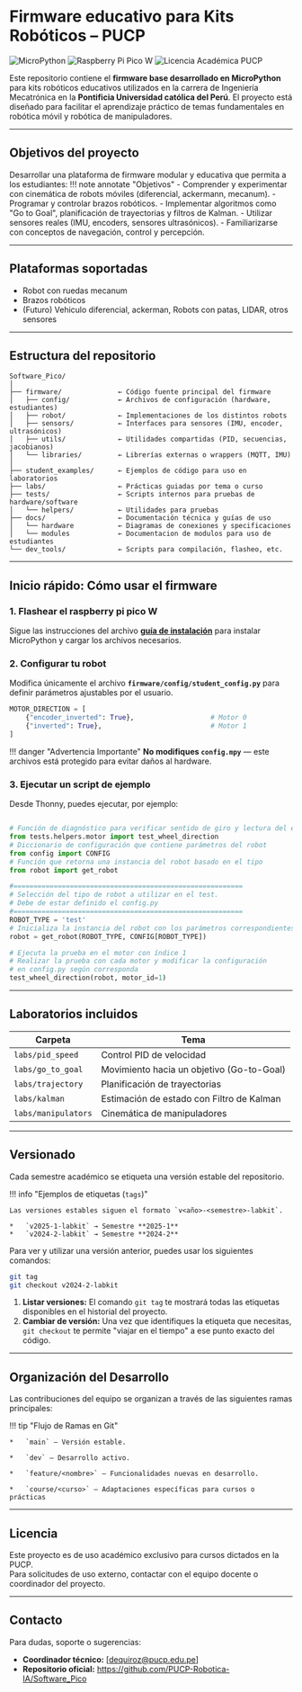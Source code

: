 # Firmware educativo para Kits Robóticos – PUCP

![MicroPython](https://img.shields.io/badge/MicroPython-1.20-blue.svg)
![Raspberry Pi Pico W](https://img.shields.io/badge/Raspberry%20Pi-Pico%20W-cc0000.svg)
![Licencia Académica PUCP](https://img.shields.io/badge/Licencia-PUCP--Académica-lightgrey.svg)

Este repositorio contiene el **firmware base desarrollado en MicroPython** para kits robóticos educativos utilizados en la carrera de Ingeniería Mecatrónica en la **Pontificia Universidad católica del Perú**. El proyecto está diseñado para facilitar el aprendizaje práctico de temas fundamentales en robótica móvil y robótica de manipuladores.

---

## Objetivos del proyecto
Desarrollar una plataforma de firmware modular y educativa que permita a los estudiantes:
!!! note annotate "Objetivos"
    - Comprender y experimentar con cinemática de robots móviles (diferencial, ackermann, mecanum).
    - Programar y controlar brazos robóticos.
    - Implementar algoritmos como "Go to Goal", planificación de trayectorias y filtros de Kalman.
    - Utilizar sensores reales (IMU, encoders, sensores ultrasónicos).
    - Familiarizarse con conceptos de navegación, control y percepción.

---

## Plataformas soportadas

- Robot con ruedas mecanum
- Brazos robóticos
- (Futuro) Vehiculo diferencial, ackerman, Robots con patas, LIDAR, otros sensores

---

## Estructura del repositorio

```
Software_Pico/
│
├── firmware/              ← Código fuente principal del firmware
│   ├── config/            ← Archivos de configuración (hardware, estudiantes)
│   ├── robot/             ← Implementaciones de los distintos robots
│   ├── sensors/           ← Interfaces para sensores (IMU, encoder, ultrasónicos)
│   ├── utils/             ← Utilidades compartidas (PID, secuencias, jacobianos)
│   └── libraries/         ← Librerías externas o wrappers (MQTT, IMU)
│
├── student_examples/      ← Ejemplos de código para uso en laboratorios
├── labs/                  ← Prácticas guiadas por tema o curso
├── tests/                 ← Scripts internos para pruebas de hardware/software
│   └── helpers/           ← Utilidades para pruebas
├── docs/                  ← Documentación técnica y guías de uso
│   └── hardware           ← Diagramas de conexiones y specificaciones
│   └── modules            ← Documentacion de modulos para uso de estudiantes
└── dev_tools/             ← Scripts para compilación, flasheo, etc.
```

---

## Inicio rápido: Cómo usar el firmware

### 1. Flashear el raspberry pi pico W

Sigue las instrucciones del archivo **[guía de instalación](guides/micropython_guide.md)** para instalar MicroPython y cargar los archivos necesarios.

### 2. Configurar tu robot

Modifica únicamente el archivo **`firmware/config/student_config.py`** para definir parámetros ajustables por el usuario.

```python
MOTOR_DIRECTION = [
    {"encoder_inverted": True},                   # Motor 0
    {"inverted": True},                           # Motor 1
]
```

!!! danger "Advertencia Importante"
    **No modifiques `config.mpy`** — este archivos está protegido para evitar daños al hardware.

### 3. Ejecutar un script de ejemplo

Desde Thonny, puedes ejecutar, por ejemplo:

```python

# Función de diagnóstico para verificar sentido de giro y lectura del encoder
from tests.helpers.motor import test_wheel_direction
# Diccionario de configuración que contiene parámetros del robot
from config import CONFIG
# Función que retorna una instancia del robot basado en el tipo
from robot import get_robot

#=========================================================
# Selección del tipo de robot a utilizar en el test.
# Debe de estar definido el config.py
#=========================================================
ROBOT_TYPE = 'test'
# Inicializa la instancia del robot con los parámetros correspondientes
robot = get_robot(ROBOT_TYPE, CONFIG[ROBOT_TYPE])

# Ejecuta la prueba en el motor con índice 1
# Realizar la prueba con cada motor y modificar la configuración
# en config.py según corresponda
test_wheel_direction(robot, motor_id=1)

```

---

## Laboratorios incluidos

| Carpeta                   | Tema                       |
| ------------------------- | -------------------------- |
| `labs/pid_speed`          | Control PID de velocidad   |
| `labs/go_to_goal`         | Movimiento hacia un objetivo (Go-to-Goal)      |
| `labs/trajectory`         | Planificación de trayectorias |
| `labs/kalman`             | Estimación de estado con Filtro de Kalman           |
| `labs/manipulators`       | Cinemática de manipuladores |

---

## Versionado

Cada semestre académico se etiqueta una versión estable del repositorio.

!!! info "Ejemplos de etiquetas (`tags`)"

    Las versiones estables siguen el formato `v<año>-<semestre>-labkit`.

    *   `v2025-1-labkit` → Semestre **2025-1**
    *   `v2024-2-labkit` → Semestre **2024-2**

Para ver y utilizar una versión anterior, puedes usar los siguientes comandos:
```bash
git tag                
git checkout v2024-2-labkit
```

1.  **Listar versiones:** El comando `git tag` te mostrará todas las etiquetas disponibles en el historial del proyecto.
2.  **Cambiar de versión:** Una vez que identifiques la etiqueta que necesitas, `git checkout` te permite "viajar en el tiempo" a ese punto exacto del código.

---

## Organización del Desarrollo

Las contribuciones del equipo se organizan a través de las siguientes ramas principales:

!!! tip "Flujo de Ramas en Git"

    *   `main` — Versión estable.

    *   `dev` — Desarrollo activo.  

    *   `feature/<nombre>` — Funcionalidades nuevas en desarrollo.

    *   `course/<curso>` — Adaptaciones específicas para cursos o prácticas  

---

## Licencia

Este proyecto es de uso académico exclusivo para cursos dictados en la PUCP.  
Para solicitudes de uso externo, contactar con el equipo docente o coordinador del proyecto.

---

## Contacto

Para dudas, soporte o sugerencias:

- **Coordinador técnico:** [dequiroz@pucp.edu.pe] 
- **Repositorio oficial:** <https://github.com/PUCP-Robotica-IA/Software_Pico>

